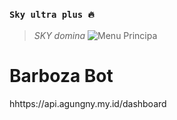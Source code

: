 ### `Sky ultra plus 🔥`
> *SKY domina*
![Menu Principa](https://qu.ax/CnYvh.jpg)
</p>
<h1>Barboza Bot</h1>
 </p>
 <buton>h</buton><klik>https://api.agungny.my.id/dashboard</klik>
